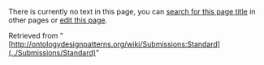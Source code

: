 There is currently no text in this page, you can [search for this page title](http://ontologydesignpatterns.org/wiki/Special:Search/Standard "Special:Search/Standard") in other pages or [edit this page](http://ontologydesignpatterns.org/wiki/index.php?title=Submissions:Standard&action=edit "http://ontologydesignpatterns.org/wiki/index.php?title=Submissions:Standard&action=edit").






Retrieved from "[http://ontologydesignpatterns.org/wiki/Submissions:Standard](../Submissions/Standard)"